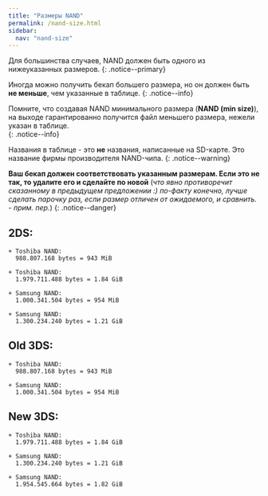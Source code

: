 ```yaml
---
title: "Размеры NAND"
permalink: /nand-size.html
sidebar:
  nav: "nand-size"
---
```

<a name="start" />
Для большинства случаев, NAND должен быть одного из нижеуказанных размеров. 
{: .notice--primary}

Иногда можно получить бекап большего размера, но он должен быть **не меньше**, чем указанные в таблице. 
{: .notice--info}

Помните, что создавая NAND минимального размера (**NAND (min size)**), на выходе гарантированно получится файл меньшего размера, нежели указан в таблице.  
{: .notice--info}

Названия в таблице - это **не** названия, написанные на SD-карте. Это название фирмы производителя NAND-чипа. 
{: .notice--warning}

**Ваш бекап должен соответствовать указанным размерам. Если это не так, то удалите его и сделайте по новой** (*что явно противоречит сказанному в предыдущем предложении :) по-факту конечно, лучше сделать парочку раз, если размер отличен от ожидаемого, и сравнить. - прим. пер.*)
{: .notice--danger}

## <a name="2ds" />2DS:    

    + Toshiba NAND:     
      988.807.168 bytes = 943 MiB    

    + Toshiba NAND:    
      1.979.711.488 bytes = 1.84 GiB    

    + Samsung NAND:    
      1.000.341.504 bytes = 954 MiB    

    + Samsung NAND:    
      1.300.234.240 bytes = 1.21 GiB    

## <a name="3ds" />Old 3DS:    

    + Toshiba NAND:     
      988.807.168 bytes = 943 MiB    

    + Samsung NAND:    
      1.000.341.504 bytes = 954 MiB    

## <a name="n3ds" />New 3DS:    

    + Toshiba NAND:    
      1.979.711.488 bytes = 1.84 GiB    

    + Samsung NAND:    
      1.300.234.240 bytes = 1.21 GiB    

    + Samsung NAND:
      1.954.545.664 bytes = 1.82 GiB
